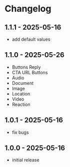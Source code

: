 # Changelog

## 1.1.1 - 2025-05-16
- add default values

## 1.1.0 - 2025-05-26
- Buttons Reply
- CTA URL Buttons
- Audio
- Document
- Image
- Location
- Video
- Reaction

## 1.0.1 - 2025-05-16
- fix bugs

## 1.0.0 - 2025-05-16
- initial release
